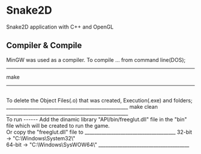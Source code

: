 Snake2D
=======

Snake2D application with C++ and OpenGL


Compiler & Compile
------------------
MinGW was used as a compiler. To compile ... from command line(DOS);
___________________________________________________
make
___________________________________________________

<br>
To delete the Object Files(.o) that was created, Execution(.exe) and folders;
___________________________________________________
make clean
___________________________________________________

<br>
To run
------
Add the dinamic library "API/bin/freeglut.dll" file in the "bin" file which will be created to run the game. <br>
Or copy the "freeglut.dll" file to
______________________________________
32-bit -> "C:\Windows\System32\"
<br>
64-bit -> "C:\Windows\SysWOW64\"
______________________________________
